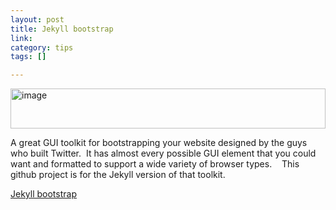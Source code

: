 ```yaml
--- 
layout: post
title: Jekyll bootstrap
link: 
category: tips
tags: []

---
```


<p><a href="http://joshkerr.s3.amazonaws.com/images/image.png"><img style="background-image: none; border-bottom: 0px; border-left: 0px; padding-left: 0px; padding-right: 0px; display: inline; border-top: 0px; border-right: 0px; padding-top: 0px" title="image" border="0" alt="image" src="http://joshkerr.s3.amazonaws.com/images/image_thumb.png" width="504" height="64"></a></p> <p>A great GUI toolkit for bootstrapping your website designed by the guys who built Twitter.&nbsp; It has almost every possible GUI element that you could want and formatted to support a wide variety of browser types.&nbsp;&nbsp;&nbsp; This github project is for the Jekyll version of that toolkit.</p> <p><a href="http://nhoss2.github.com/jekyll-bootstrap">Jekyll bootstrap</a></p>
